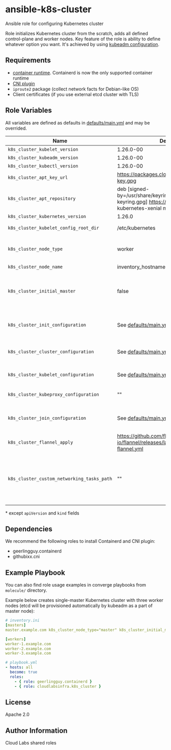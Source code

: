 # ansible-k8s-cluster

Ansible role for configuring Kubernetes cluster

Role initializes Kubernetes cluster from the scratch, adds all defined control-plane and worker nodes. Key feature of the role is ability to define whatever option you want. It's achieved by using [kubeadm configuration](https://kubernetes.io/docs/reference/config-api/kubeadm-config.v1beta3/).

Requirements
------------

- [container runtime](https://kubernetes.io/docs/setup/production-environment/container-runtimes/). Containerd is now the only supported container runtime
- [CNI plugin](https://github.com/containernetworking/cni)
- `iproute2` package (collect network facts for Debian-like OS)
- Client certificates (if you use external etcd cluster with TLS)

Role Variables
--------------

All variables are defined as defaults in [defaults/main.yml](defaults/main.yml) and may be overrided.

| Name                                       | Default value                                                                                                        | Description                                                                                                                                                                |
|--------------------------------------------|----------------------------------------------------------------------------------------------------------------------|----------------------------------------------------------------------------------------------------------------------------------------------------------------------------|
| `k8s_cluster_kubelet_version`              | 1.26.0-00                                                                                                            | kubelet version                                                                                                                                                            |
| `k8s_cluster_kubeadm_version`              | 1.26.0-00                                                                                                            | kubeadm version                                                                                                                                                            |
| `k8s_cluster_kubectl_version`              | 1.26.0-00                                                                                                            | kubectl version                                                                                                                                                            |
| `k8s_cluster_apt_key_url`                  | https://packages.cloud.google.com/apt/doc/apt-key.gpg                                                                | Apt key url                                                                                                                                                                |
| `k8s_cluster_apt_repository`               | deb [signed-by=/usr/share/keyrings/kubernetes-archive-keyring.gpg] https://apt.kubernetes.io/ kubernetes-xenial main | Apt repository                                                                                                                                                             |
| `k8s_cluster_kubernetes_version`           | 1.26.0                                                                                                               | Kubernetes version                                                                                                                                                         |
| `k8s_cluster_kubelet_config_root_dir`      | /etc/kubernetes                                                                                                      | Default kubelet configuration directory                                                                                                                                    |
| `k8s_cluster_node_type`                    | worker                                                                                                               | Default node type. If you need to init or join master, you should set this variable to 'master'                                                                            |
| `k8s_cluster_node_name`                    | inventory_hostname                                                                                                   | Name of k8s node                                                                                                                                                           |
| `k8s_cluster_initial_master`               | false                                                                                                                | This variable identifies initial master node to initialize cluster. It should be assigned to the only node with 'true' value                                               |
| `k8s_cluster_init_configuration`           | See [defaults/main.yml](defaults/main.yml)                                                                           | Represents `kind: InitConfiguration` of the cluster in pure yaml format                                                                                                    |
| `k8s_cluster_cluster_configuration`        | See [defaults/main.yml](defaults/main.yml)                                                                           | Represents `kind: ClusterConfiguration` of the cluster in pure yaml format                                                                                                 |
| `k8s_cluster_kubelet_configuration`        | See [defaults/main.yml](defaults/main.yml)                                                                           | Represents `kind: KubeletConfiguration` in pure yaml format                                                                                                                |
| `k8s_cluster_kubeproxy_configuration`      | ""                                                                                                                   | Represents `kind: KubeproxyConfiguration` in pure yaml format                                                                                                              |
| `k8s_cluster_join_configuration`           | See [defaults/main.yml](defaults/main.yml)                                                                           | Represents `kind: JoinConfiguration` of the cluster in pure yaml format                                                                                                    |
| `k8s_cluster_flannel_apply`                | https://github.com/flannel-io/flannel/releases/latest/download/kube-flannel.yml                                      | Default Flannel manifest. Read more about [Flannel](https://github.com/flannel-io/flannel)                                                                                 |
| `k8s_cluster_custom_networking_tasks_path` | ""                                                                                                                   | Path to file with a set of tasks to configure networking. It could be a set of tasks or even `include_role` statement. It will run only once during cluster initialization |

\* except `apiVersion` and `kind` fields

Dependencies
------------

We recommend the following roles to install Containerd and CNI plugin:

- geerlingguy.containerd
- githubixx.cni

Example Playbook
----------------

You can also find role usage examples in converge playbooks from `molecule/` directory.

Example below creates single-master Kubernetes cluster with three worker nodes (etcd will be provisioned automatically by kubeadm as a part of master node): 

```yaml
# inventory.ini
[masters]
master.example.com k8s_cluster_node_type="master" k8s_cluster_initial_master="true"

[workers]
worker-1.example.com
worker-2.example.com
worker-3.example.com

# playbook.yml
- hosts: all
  become: true
  roles:
    - { role: geerlingguy.containerd }
    - { role: cloudlabsinfra.k8s_cluster }
```

License
-------

Apache 2.0

Author Information
------------------

Cloud Labs shared roles
